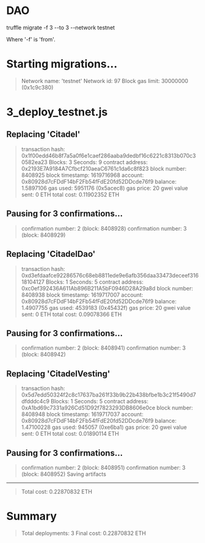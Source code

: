 # DAO

truffle migrate -f 3 --to 3 --network testnet

Where '-f' is 'from'.

Starting migrations...
======================
> Network name:    'testnet'
> Network id:      97
> Block gas limit: 30000000 (0x1c9c380)


3_deploy_testnet.js
===================

   Replacing 'Citadel'
   -------------------
   > transaction hash:    0x1f00edd46b8f7a5a0f6e1caef286aaba9dedbf16c6221c8313b070c30582ea23
   > Blocks: 3            Seconds: 9
   > contract address:    0x2193E7A9184A7Cfbcf210aeaC6761c1da6c8f823
   > block number:        8408925
   > block timestamp:     1619716968
   > account:             0x80928d7cFDdF14bF2Fb54fFdE20fd52DDcde76f9
   > balance:             1.5897106
   > gas used:            5951176 (0x5acec8)
   > gas price:           20 gwei
   > value sent:          0 ETH
   > total cost:          0.11902352 ETH

   Pausing for 3 confirmations...
   ------------------------------
   > confirmation number: 2 (block: 8408928)
   > confirmation number: 3 (block: 8408929)

   Replacing 'CitadelDao'
   ----------------------
   > transaction hash:    0xd3efdaafce92286576c68eb8811ede9e6afb356daa33473deceef31618104127
   > Blocks: 1            Seconds: 5
   > contract address:    0xc0ef392436A611Ab896B211A5bF0946D28A29a8d
   > block number:        8408938
   > block timestamp:     1619717007
   > account:             0x80928d7cFDdF14bF2Fb54fFdE20fd52DDcde76f9
   > balance:             1.4907755
   > gas used:            4539183 (0x45432f)
   > gas price:           20 gwei
   > value sent:          0 ETH
   > total cost:          0.09078366 ETH

   Pausing for 3 confirmations...
   ------------------------------
   > confirmation number: 2 (block: 8408941)
   > confirmation number: 3 (block: 8408942)

   Replacing 'CitadelVesting'
   --------------------------
   > transaction hash:    0x5d7edd50324f2c8c17637ba261f33b9b22b438bfbe1b3c21f5490d7dfdddc4c9
   > Blocks: 1            Seconds: 5
   > contract address:    0xA1bd69c7331a926Cd51D92f7823293DB8606e0ce
   > block number:        8408948
   > block timestamp:     1619717037
   > account:             0x80928d7cFDdF14bF2Fb54fFdE20fd52DDcde76f9
   > balance:             1.47100228
   > gas used:            945057 (0xe6ba1)
   > gas price:           20 gwei
   > value sent:          0 ETH
   > total cost:          0.01890114 ETH

   Pausing for 3 confirmations...
   ------------------------------
   > confirmation number: 2 (block: 8408951)
   > confirmation number: 3 (block: 8408952)
   > Saving artifacts
   -------------------------------------
   > Total cost:          0.22870832 ETH


Summary
=======
> Total deployments:   3
> Final cost:          0.22870832 ETH